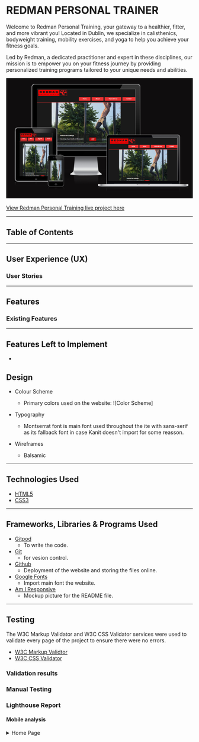 # REDMAN PERSONAL TRAINER
Welcome to Redman Personal Training, your gateway to a healthier, fitter, and more vibrant you! Located in Dublin, we specialize in calisthenics, bodyweight training, mobility exercises, and yoga to help you achieve your fitness goals. 

Led by Redman, a dedicated practitioner and expert in these disciplines, our mission is to empower you on your fitness journey by providing personalized training programs tailored to your unique needs and abilities.

![Am I Responsive](assets/readme-content/am-i-responsive.png)

[View Redman Personal Training live project here]((https://yakivbrychuk.github.io/Redman_Personal_Training-P1/index.html))
- - -
## Table of Contents


---

## User Experience (UX)



### User Stories


- - -

## Features



### Existing Features

---

## Features Left to Implement

* 

## Design

 * Colour Scheme
    * Primary colors used on the website: ![Color Scheme]

 * Typography
    * Montserrat font is main font used throughout the ite with sans-serif as its fallback font in case Kanit doesn't import for some reasson.

 * Wireframes
    * Balsamic
---

## Technologies Used

 * [HTML5](https://en.wikipedia.org/wiki/HTML5)
 * [CSS3](https://en.wikipedia.org/wiki/CSS)

---

## Frameworks, Libraries & Programs Used

 * [Gitpod](https://www.gitpod.io/)
    * To write the code.
 * [Git](https://git-scm.com/)
    * for vesion control.
 * [Github](https://github.com/)
    * Deployment of the website and storing the files online.
 * [Google Fonts](https://fonts.google.com/)
    * Import main font the website.
* [Am I Responsive](https://ui.dev/amiresponsive)
    * Mockup picture for the README file.
---

## Testing

The W3C Markup Validator and W3C CSS Validator services were used to validate every page of the project to ensure there were no errors.

 * [W3C Markup Validtor](https://validator.w3.org/)
 * [W3C CSS Validator](https://jigsaw.w3.org/css-validator/)

### Validation results


### Manual Testing

### Lighthouse Report

#### Mobile analysis
<details>
<summary>Home Page
</summary>


#### Desktop analysis


---

## Deployment and local development

### GitHub Pages

GitHub Pages used to deploy live version of the website.
1. Log in to GitHub and locate [GitHub Repository Redman_Personal_Training]([https://github.com/Thomas-Tomo/Lunar-Escape](https://yakivbrychuk.github.io/Redman_Personal_Training-P1/index.html))
2. At the top of the Repository(not the main navigation) locate "Settings" button on the menu.
3. Scroll down the Settings page until you locate "GitHub Pages".
4. Under "Source", click the dropdown menu "None" and select "Main" and click "Save".
5. The page will automatically refresh.
6. Scroll back to locate the now-published site [link]((https://yakivbrychuk.github.io/Redman_Personal_Training-P1/index.html)) in the "GitHub Pages" section.

### Forking the GitHub Repository

By forking the repository, we make a copy of the original repository on our GitHub account to view and change without affecting the original repository by using these steps:

1. Log in to GitHub and locate [GitHub Repository Redman_Personal_Training](https://github.com/YakivBrychuk/Redman_Personal_Training-P1)
2. At the top of the Repository(under the main navigation) locate "Fork" button.
3. Now you should have a copy of the original repository in your GitHub account.

### Local Clone

1. Log in to GitHub and locate [GitHub Repository Redman_Personal_Training](https://github.com/YakivBrychuk/Redman_Personal_Training-P1)
2. Under the repository name click "Clone or download"
3. Click on the code button, select clone with HTTPS, SSH or GitHub CLI and copy the link shown.
4. Open Git Bash
5. Change the current working directory to the location where you want the cloned directory to be made.
6. Type `git clone` and then paste The URL copied in the step 3.
7. Press Enter and your local clone will be created.

---

## Credits

### Code
 * Understanding the concept of flexbox was learned through [Complete Guide to Flexbox](https://css-tricks.com/snippets/css/a-guide-to-flexbox/)
 * The README template was helpfully provided by [Code Institute (template)](https://github.com/Code-Institute-Solutions/SampleREADME)

### Content

 * All content was written by the developer.
 * [Color contrast checker](https://coolors.co/contrast-checker/112a46-acc8e5) was used to decide which colors would be used for the website.

### Media 

 * [Pexels](https://www.pexels.com/) free stock photos, royalty free images.
 * [Pixabay](https://pixabay.com/) free stock photos, royalty free images.
 * [Pixlr](https://pixlr.com/) Resizing images.
---

## Acknowledgements

 * My mentor Mitko Bachvarov provided helpful feedback.
 * Slack community for encouragement and information.
